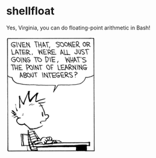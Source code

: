 # shellfloat
Yes, Virginia, you can do floating-point arithmetic in Bash!

![image info](./image.png)

